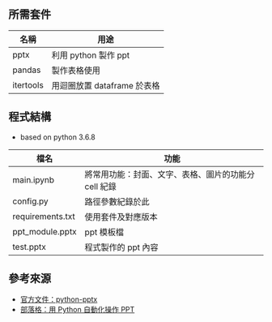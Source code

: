 ## 所需套件
|名稱|用途|
|----|----|
|pptx|利用 python 製作 ppt|
|pandas|製作表格使用|
|itertools|用迴圈放置 dataframe 於表格|


## 程式結構
* based on python 3.6.8
  
|檔名|功能|
|-----|-----|
|main.ipynb|將常用功能：封面、文字、表格、圖片的功能分 cell 紀錄|
|config.py|路徑參數紀錄於此|
|requirements.txt|使用套件及對應版本|
|ppt_module.pptx|ppt 模板檔|
|test.pptx|程式製作的 ppt 內容|


## 參考來源
* [官方文件：python-pptx](https://python-pptx.readthedocs.io/en/latest/user/quickstart.html#)
* [部落格：用 Python 自動化操作 PPT](https://www.readfog.com/a/1632006902852456448)
